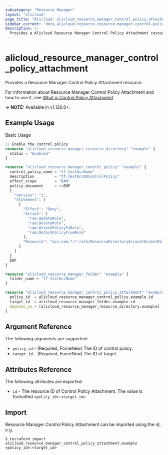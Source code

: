 ```yaml
---
subcategory: "Resource Manager"
layout: "alicloud"
page_title: "Alicloud: alicloud_resource_manager_control_policy_attachment"
sidebar_current: "docs-alicloud-resource-resource-manager-control-policy-attachment"
description: |-
  Provides a Alicloud Resource Manager Control Policy Attachment resource.
---
```


# alicloud\_resource\_manager\_control\_policy\_attachment

Provides a Resource Manager Control Policy Attachment resource.

For information about Resource Manager Control Policy Attachment and how to use it, see [What is Control Policy Attachment](https://help.aliyun.com/document_detail/208330.html).

-> **NOTE:** Available in v1.120.0+.

## Example Usage

Basic Usage

```terraform
// Enable the control policy
resource "alicloud_resource_manager_resource_directory" "example" {
  status = "Enabled"
}

resource "alicloud_resource_manager_control_policy" "example" {
  control_policy_name = "tf-testAccName"
  description         = "tf-testAccRDControlPolicy"
  effect_scope        = "RAM"
  policy_document     = <<EOF
  {
    "Version": "1",
    "Statement": [
      {
        "Effect": "Deny",
        "Action": [
          "ram:UpdateRole",
          "ram:DeleteRole",
          "ram:AttachPolicyToRole",
          "ram:DetachPolicyFromRole"
        ],
        "Resource": "acs:ram:*:*:role/ResourceDirectoryAccountAccessRole"
      }
    ]
  }
  EOF
}

resource "alicloud_resource_manager_folder" "example" {
  folder_name = "tf-testAccName"
}

resource "alicloud_resource_manager_control_policy_attachment" "example" {
  policy_id  = alicloud_resource_manager_control_policy.example.id
  target_id  = alicloud_resource_manager_folder.example.id
  depends_on = [alicloud_resource_manager_resource_directory.example]
}

```

## Argument Reference

The following arguments are supported:

* `policy_id` - (Required, ForceNew) The ID of control policy.
* `target_id` - (Required, ForceNew) The ID of target.

## Attributes Reference

The following attributes are exported:

* `id` - The resource ID of Control Policy Attachment. The value is formatted `<policy_id>:<target_id>`.

## Import

Resource Manager Control Policy Attachment can be imported using the id, e.g.

```
$ terraform import alicloud_resource_manager_control_policy_attachment.example <policy_id>:<target_id>
```
